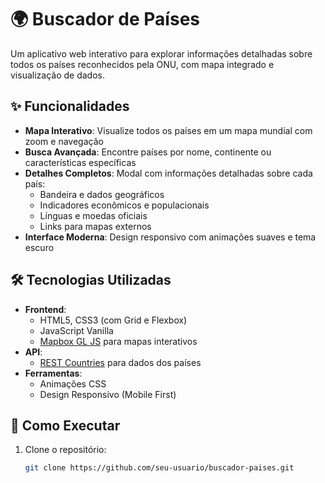 # 🌍 Buscador de Países

Um aplicativo web interativo para explorar informações detalhadas sobre todos os países reconhecidos pela ONU, com mapa integrado e visualização de dados.

## ✨ Funcionalidades

- **Mapa Interativo**: Visualize todos os países em um mapa mundial com zoom e navegação
- **Busca Avançada**: Encontre países por nome, continente ou características específicas
- **Detalhes Completos**: Modal com informações detalhadas sobre cada país:
  - Bandeira e dados geográficos
  - Indicadores econômicos e populacionais
  - Línguas e moedas oficiais
  - Links para mapas externos
- **Interface Moderna**: Design responsivo com animações suaves e tema escuro

## 🛠 Tecnologias Utilizadas

- **Frontend**:
  - HTML5, CSS3 (com Grid e Flexbox)
  - JavaScript Vanilla
  - [Mapbox GL JS](https://docs.mapbox.com/mapbox-gl-js/api/) para mapas interativos
- **API**:
  - [REST Countries](https://restcountries.com/) para dados dos países
- **Ferramentas**:
  - Animações CSS
  - Design Responsivo (Mobile First)

## 🚀 Como Executar

1. Clone o repositório:
   ```bash
   git clone https://github.com/seu-usuario/buscador-paises.git
